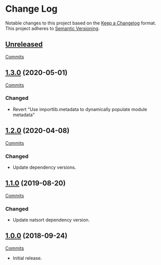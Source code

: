 # Change Log

Notable changes to this project based on the [Keep a Changelog](https://keepachangelog.com) format.
This project adheres to [Semantic Versioning](https://semver.org).


## [Unreleased](https://github.com/thebigmunch/flake8-import-order-tbm/tree/main)

[Commits](https://github.com/thebigmunch/flake8-import-order-tbm/compare/1.3.0...main)


## [1.3.0](https://github.com/thebigmunch/flake8-import-order-tbm/releases/tag/1.3.0) (2020-05-01)

[Commits](https://github.com/thebigmunch/flake8-import-order-tbm/compare/1.2.0...1.3.0)

### Changed

* Revert "Use importlib.metadata to dynamically populate module metadata"


## [1.2.0](https://github.com/thebigmunch/flake8-import-order-tbm/releases/tag/1.2.0) (2020-04-08)

[Commits](https://github.com/thebigmunch/flake8-import-order-tbm/compare/1.1.0...1.2.0)

### Changed

* Update dependency versions.


## [1.1.0](https://github.com/thebigmunch/flake8-import-order-tbm/releases/tag/1.1.0) (2019-08-20)

[Commits](https://github.com/thebigmunch/flake8-import-order-tbm/compare/1.0.0...1.1.0)

### Changed

* Update natsort dependency version.


## [1.0.0](https://github.com/thebigmunch/flake8-import-order-tbm/releases/tag/1.0.0) (2018-09-24)

[Commits](https://github.com/thebigmunch/flake8-import-order-tbm/commit/9093bbb74ce308c372ec629fc80d4457a39965cf)

* Initial release.
